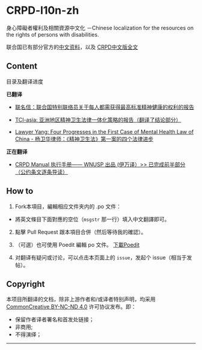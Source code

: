 # CRPD-l10n-zh
身心障礙者權利及相關資源中文化 －Chinese localization for the resources on the rights of persons with disabilities.

联合国已有部分官方的[中文资料](https://www.un.org/development/desa/disabilities-zh/%e6%ae%8b%e7%96%be%e4%ba%ba%e6%9d%83%e5%88%a9%e5%85%ac%e7%ba%a6-3.html)，以及 [CRPD中文版全文](http://www.un.org/disabilities/documents/convention/convoptprot-c.pdf)

## Content
目录及翻译进度

**已翻译**  
- [联名信：联合国特别联络员关于每人都需获得最高标准精神健康的权利的报告](https://regaudit.github.io/CRPD-l10n-zh/Sign-on-letter-UN-SR-report.html)  

- [TCI-asia: 亚洲地区精神卫生法律一体化策略的报告（翻译了结论部分）](https://regaudit.github.io/CRPD-l10n-zh/Legal-Harmonization-Report-Draft.html)  

- [Lawyer Yang: Four Progresses in the First Case of Mental Health Law of China - 杨卫华律师：《精神卫生法》第一案的四个法律进步](https://github.com/regaudit/CRPD-l10n-zh/blob/master/MHL-China/Four-progresses-MHA-1st-case.en.md)

**正在翻译**  
- [CRPD Manual 执行手册—— WNUSP 出品  (伊万译）>> 已完成前半部分（公约条文逐条导读）](https://regaudit.github.io/CRPD-l10n-zh/WNUSP_CRPD_Manual-zh_CN-Yifan.html)


## How to
1. Fork本項目，編輯相应文件夹内的 .po 文件：
  - 將英文條目下面對應的空位（`msgstr` 那一行）填入中文翻譯即可。
2. 點擊 Pull Request 跟本項目合併（然后等待我的確認）。
  
3. （可選）也可使用 Poedit 編輯 po 文件。 [下載Poedit](https://poedit.net/)

4. 对翻译有疑问或讨论，可以点击本页面上的 `issue`，发起个 issue（相当于发帖）。


## Copyright

本项目所翻译的文档，除非上游作者和/或译者特别声明，均采用 [CommonCreative BY-NC-ND 4.0](https://creativecommons.org/licenses/by-nc-nd/4.0/deed.zh) 许可协议发布。即：  
- 保留作者译者署名和首发处链接；
- 非商用;
- 不得演绎；

----
